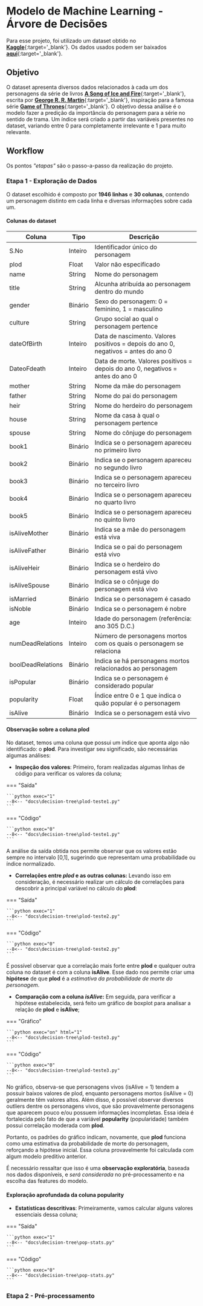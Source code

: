 # Modelo de Machine Learning - Árvore de Decisões

Para esse projeto, foi utilizado um dataset obtido no [**Kaggle**](https://kaggle.com){:target='_blank'}.
Os dados usados podem ser baixados [**aqui**](https://www.kaggle.com/datasets/dalmacyali1905/game-of-thrones-classification-decision-tree?resource=download){:target='_blank'}.

## Objetivo

O dataset apresenta diversos dados relacionados à cada um dos personagens da série de livros [**A Song of Ice and Fire**](https://en.wikipedia.org/wiki/A_Song_of_Ice_and_Fire){:target='_blank'}, escrita por [**George R. R. Martin**](https://en.wikipedia.org/wiki/George_R._R._Martin){:target='_blank'}, inspiração para a famosa série [**Game of Thrones**](https://en.wikipedia.org/wiki/Game_of_Thrones){:target='_blank'}.
O objetivo dessa análise é o modelo fazer a predição da importância do personagem para a série no sentido de trama. Um índice será criado a partir das variáveis presentes no dataset, variando entre 0 para completamente irrelevante e 1 para muito relevante.

## Workflow

Os pontos *"etapas"* são o passo-a-passo da realização do projeto.

### Etapa 1 - Exploração de Dados

O dataset escolhido é composto por **1946 linhas** e **30 colunas**, contendo um personagem distinto em cada linha e diversas informações sobre cada um.

#### Colunas do dataset

| Coluna | Tipo | Descrição |
|--------|------|-----------|
| S.No | Inteiro | Identificador único do personagem |
| plod | Float | Valor não especificado |
| name | String | Nome do personagem |
| title | String | Alcunha atribuída ao personagem dentro do mundo |
| gender | Binário | Sexo do personagem: 0 = feminino, 1 = masculino |
| culture | String | Grupo social ao qual o personagem pertence |
| dateOfBirth | Inteiro | Data de nascimento. Valores positivos = depois do ano 0, negativos = antes do ano 0 |
| DateoFdeath | Inteiro | Data de morte. Valores positivos = depois do ano 0, negativos = antes do ano 0 |
| mother | String | Nome da mãe do personagem |
| father | String | Nome do pai do personagem |
| heir | String | Nome do herdeiro do personagem |
| house | String | Nome da casa à qual o personagem pertence |
| spouse | String | Nome do cônjuge do personagem |
| book1 | Binário | Indica se o personagem apareceu no primeiro livro |
| book2 | Binário | Indica se o personagem apareceu no segundo livro |
| book3 | Binário | Indica se o personagem apareceu no terceiro livro |
| book4 | Binário | Indica se o personagem apareceu no quarto livro |
| book5 | Binário | Indica se o personagem apareceu no quinto livro |
| isAliveMother | Binário | Indica se a mãe do personagem está viva |
| isAliveFather | Binário | Indica se o pai do personagem está vivo |
| isAliveHeir | Binário | Indica se o herdeiro do personagem está vivo |
| isAliveSpouse | Binário | Indica se o cônjuge do personagem está vivo |
| isMarried | Binário | Indica se o personagem é casado |
| isNoble | Binário | Indica se o personagem é nobre |
| age | Inteiro | Idade do personagem (referência: ano 305 D.C.) |
| numDeadRelations | Inteiro | Número de personagens mortos com os quais o personagem se relaciona |
| boolDeadRelations | Binário | Indica se há personagens mortos relacionados ao personagem |
| isPopular | Binário | Indica se o personagem é considerado popular |
| popularity | Float | Índice entre 0 e 1 que indica o quão popular é o personagem |
| isAlive | Binário | Indica se o personagem está vivo |

#### Observação sobre a coluna **plod**

No dataset, temos uma coluna que possui um índice que aponta algo não identificado: o **plod**. Para investigar seu significado, são necessárias algumas análises:

- **Inspeção dos valores**: Primeiro, foram realizadas algumas linhas de código para verificar os valores da coluna;

=== "Saída"

    ```python exec="1"
    --8<-- "docs\decision-tree\plod-teste1.py"
    ```

=== "Código"

    ```python exec="0"
    --8<-- "docs\decision-tree\plod-teste1.py"
    ```

A análise da saída obtida nos permite observar que os valores estão sempre no intervalo [0,1], sugerindo que representam uma probabilidade ou índice normalizado.

- **Correlações entre *plod* e as outras colunas:** Levando isso em consideração, é necessário realizar um cálculo de correlações para descobrir a principal variável no cálculo do **plod**:

=== "Saída"

    ```python exec="1"
    --8<-- "docs\decision-tree\plod-teste2.py"
    ```

=== "Código"

    ```python exec="0"
    --8<-- "docs\decision-tree\plod-teste2.py"
    ```

É possível observar que a correlação mais forte entre **plod** e qualquer outra coluna no dataset é com a coluna **isAlive**. Esse dado nos permite criar uma **hipótese** de que **plod** é a *estimativa da probabilidade de morte do personagem*.

- **Comparação com a coluna *isAlive*:** Em seguida, para verificar a hipótese estabelecida, será feito um gráfico de boxplot para analisar a relação de **plod** e **isAlive**;

=== "Gráfico"

    ```python exec="on" html="1"
    --8<-- "docs\decision-tree\plod-teste3.py"
    ```

=== "Código"

    ```python exec="0"
    --8<-- "docs\decision-tree\plod-teste3.py"
    ```

No gráfico, observa-se que personagens vivos (isAlive = 1) tendem a possuir baixos valores de plod, enquanto personagens mortos (isAlive = 0) geralmente têm valores altos. Além disso, é possível observar diversos outliers dentre os personagens vivos, que são provavelmente personagens que aparecem pouco e/ou possuem informações incompletas. Essa ideia é fortalecida pelo fato de que a variável **popularity** (popularidade) também possui correlação moderada com **plod**.

Portanto, os padrões do gráfico indicam, novamente, que **plod** funciona como uma estimativa da probabilidade de morte do personagem, reforçando a hipótese inicial. Essa coluna provavelmente foi calculada com algum modelo preditivo anterior.

É necessário ressaltar que isso é uma **observação exploratória**, baseada nos dados disponíveis, e *será considerada* no pré-processamento e na escolha das features do modelo.

#### Exploração aprofundada da coluna **popularity**

- **Estatísticas descritivas**: Primeiramente, vamos calcular alguns valores essenciais dessa coluna;

=== "Saída"

    ```python exec="1"
    --8<-- "docs\decision-tree\pop-stats.py"
    ```

=== "Código"

    ```python exec="0"
    --8<-- "docs\decision-tree\pop-stats.py"
    ```

### Etapa 2 - Pré-processamento